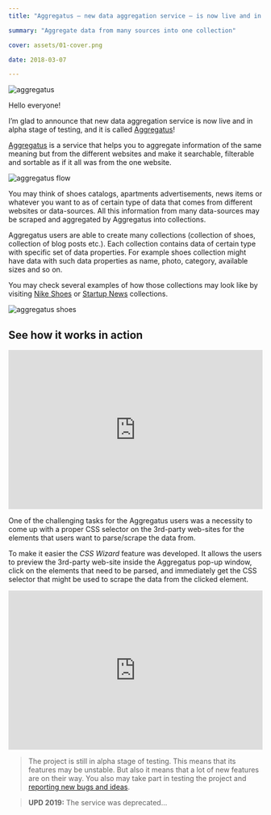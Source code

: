 ```yaml
---
title: "Aggregatus — new data aggregation service — is now live and in alpha"

summary: "Aggregate data from many sources into one collection"

cover: assets/01-cover.png

date: 2018-03-07

---
```


![aggregatus](assets/01-cover.png)

Hello everyone!

I’m glad to announce that new data aggregation service is now live and in alpha stage of testing, and it is called [Aggregatus](https://aggregatus.io/)!

[Aggregatus](https://aggregatus.io/) is a service that helps you to aggregate information of the same meaning but from the different websites and make it searchable, filterable and sortable as if it all was from the one website.

![aggregatus flow](assets/02-flow.jpeg)

You may think of shoes catalogs, apartments advertisements, news items or whatever you want to as of certain type of data that comes from different websites or data-sources. All this information from many data-sources may be scraped and aggregated by Aggregatus into collections.

Aggregatus users are able to create many collections (collection of shoes, collection of blog posts etc.). Each collection contains data of certain type with specific set of data properties. For example shoes collection might have data with such data properties as name, photo, category, available sizes and so on.

You may check several examples of how those collections may look like by visiting [Nike Shoes](https://aggregatus.io/collection/1) or [Startup News](https://aggregatus.io/collection/2) collections.

![aggregatus shoes](assets/03-shoes.png)

## See how it works in action

<iframe width="100%" height="315" src="https://www.youtube.com/embed/9_3hk3dTqR4" frameBorder="0" allow="accelerometer; autoplay; clipboard-write; encrypted-media; gyroscope; picture-in-picture" allowFullScreen></iframe>

One of the challenging tasks for the Aggregatus users was a necessity to come up with a proper CSS selector on the 3rd-party web-sites for the elements that users want to parse/scrape the data from.

To make it easier the *CSS Wizard* feature was developed. It allows the users to preview the 3rd-party web-site inside the Aggregatus pop-up window, click on the elements that need to be parsed, and immediately get the CSS selector that might be used to scrape the data from the clicked element.

<iframe width="100%" height="315" src="https://www.youtube.com/embed/8V3shqtDsrQ" title="YouTube video player" frameBorder="0" allow="accelerometer; autoplay; clipboard-write; encrypted-media; gyroscope; picture-in-picture" allowFullScreen></iframe>

> The project is still in alpha stage of testing. This means that its features may be unstable. But also it means that a lot of new features are on their way. You also may take part in testing the project and [reporting new bugs and ideas](https://aggregatus.io/contact).

> **UPD 2019:** The service was deprecated...

